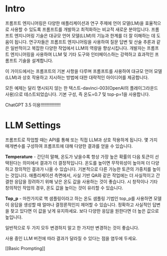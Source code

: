 # Intro

프롬프트 엔지니어링은 다양한 애플리케이션과 연구 주제에 언어 모델(LM)을 효율적으로 사용할 수 있도록 프롬프트를 개발하고 최적화하는 비교적 새로운 분야입니다. 프롬프트 엔지니어링 기술은 대규모 언어 모델(LLM)의 기능과 한계를 더 잘 이해하는 데 도움이 됩니다. 연구자들은 프롬프트 엔지니어링을 사용하여 질문 답변 및 산술 추론과 같은 일반적이고 복잡한 다양한 작업에서 LLM의 역량을 향상시킵니다. 개발자는 프롬프트 엔지니어링을 사용하여 LLM 및 기타 도구와 인터페이스하는 강력하고 효과적인 프롬프트 기술을 설계합니다.

이 가이드에서는 프롬프트의 기본 사항을 다루며 프롬프트를 사용하여 대규모 언어 모델(LLM)과 상호 작용하고 지시하는 방법에 대한 대략적인 아이디어를 제공합니다.

모든 예제는 달리 명시되지 않는 한 텍스트-davinci-003(OpenAI의 플레이그라운드 사용)으로 테스트되었습니다. 기본 구성, 즉 온도=0.7 및 top-p=1을 사용합니다.

ChatGPT 3.5 이용!!!!!!!!!!!!!!!!


# LLM Settings

프롬프트로 작업할 때는 API를 통해 또는 직접 LLM과 상호 작용하게 됩니다. 
몇 가지 매개변수를 구성하여 프롬프트에 대해 다양한 결과를 얻을 수 있습니다.

**Temperature** - 간단히 말해, 온도가 낮을수록 항상 가장 높은 확률의 다음 토큰이 선택된다는 의미에서 결과가 더 결정적입니다. 온도를 높이면 무작위성이 높아져 더 다양하고 창의적인 결과가 나올 수 있습니다. 기본적으로 다른 가능한 토큰의 가중치를 높이는 것입니다. 애플리케이션 측면에서, 사실 기반 QA와 같은 작업에는 더 사실적이고 간결한 응답을 장려하기 위해 낮은 온도 값을 사용하는 것이 좋습니다. 시 창작이나 기타 창의적인 작업의 경우, 온도 값을 높이는 것이 유리할 수 있습니다.

**Top_p** - 마찬가지로 핵 샘플링이라고 하는 온도 샘플링 기법인 top_p를 사용하면 모델이 응답을 생성할 때 얼마나 결정론적인지 제어할 수 있습니다. 정확하고 사실적인 답변을 찾고 있다면 이 값을 낮게 유지하세요. 보다 다양한 응답을 원한다면 더 높은 값으로 높입니다.

일반적으로 두 가지 모두 변경하지 말고 한 가지만 변경하는 것이 좋습니다.

사용 중인 LLM 버전에 따라 결과가 달라질 수 있다는 점을 염두에 두세요.


[[Basic Prompting]]